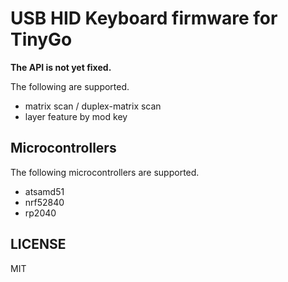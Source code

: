 # USB HID Keyboard firmware for TinyGo

**The API is not yet fixed.**  

The following are supported.  

* matrix scan / duplex-matrix scan
* layer feature by mod key

## Microcontrollers

The following microcontrollers are supported.  

* atsamd51
* nrf52840
* rp2040

## LICENSE

MIT
